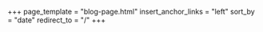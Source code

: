 +++
page_template = "blog-page.html"
insert_anchor_links = "left"
sort_by = "date"
redirect_to = "/"
+++
